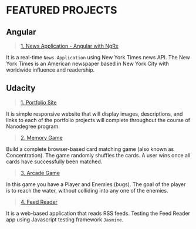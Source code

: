 # FEATURED PROJECTS

## Angular

> [1. News Application - Angular with NgRx](https://kprokkie.github.io/angular-ngrx-news-app/)

It is a real-time `News Application` using New York Times news API. 
The New York Times is an American newspaper based in New York City with worldwide influence and readership.

## Udacity

> [1. Portfolio Site](https://kprokkie.github.io/build-portfolio-site/)

It is simple responsive website that will display images, descriptions, and links to each of the portfolio projects will complete throughout the course of Nanodegree program.

> [2. Memory Game](https://kprokkie.github.io/memory-game/)

Build a complete browser-based card matching game (also known as Concentration). The game randomly shuffles the cards. A user wins once all cards have successfully been matched.

> [3. Arcade Game](https://kprokkie.github.io/arcade-game/)

In this game you have a Player and Enemies (bugs). The goal of the player is to reach the water, without colliding into any one of the enemies.

> [4. Feed Reader](https://kprokkie.github.io/feed-reader/)

It is a web-based application that reads RSS feeds. Testing the Feed Reader app using Javascript testing framework `Jasmine`.